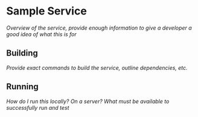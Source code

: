 # Sample Service

*Overview of the service, provide enough information to give a developer a good idea of what this is for*

## Building

*Provide exact commands to build the service, outline dependencies, etc.*

## Running

*How do I run this locally? On a server? What must be available to successfully run and test*

